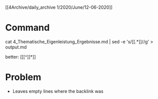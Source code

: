 [[4Archive/daily_archive 1/2020/June/12-06-2020]]

# Command 
cat 4_Thematische_Eigenleistung_Ergebnisse.md | sed -e 's/\[\[.*\]\]//g' > output.md

better: \[\[[^]]*\]\]

# Problem 
- Leaves empty lines where the backlink was 